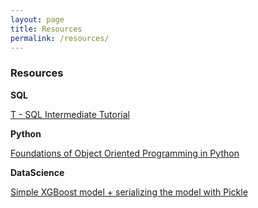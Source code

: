 ```yaml
---
layout: page
title: Resources
permalink: /resources/
---
```


### Resources

**SQL**

[T - SQL Intermediate Tutorial](/resources/IntermediateSQLserver-2.html)

**Python**

[Foundations of Object Oriented Programming in Python](/resources/Intro_to_Object_Oriented_Programming.html)

**DataScience**

[Simple XGBoost model + serializing the model with Pickle](/projects/XGBoost-ex.html)
